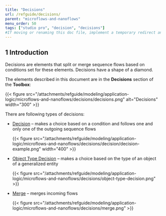 ```yaml
---
title: "Decisions"
url: /refguide/decisions/
parent: "microflows-and-nanoflows"
menu_order: 50
tags: ["studio pro", "decision", "decisions"]
#If moving or renaming this doc file, implement a temporary redirect and let the respective team know they should update the URL in the product. See Mapping to Products for more details. 
---
```


## 1 Introduction
Decisions are elements that split or merge sequence flows based on conditions set for these elements. Decisions have a shape of a diamond.

The elements described in this document are in the **Decisions** section of the **Toolbox**:

{{< figure src="/attachments/refguide/modeling/application-logic/microflows-and-nanoflows/decisions/decisions.png" alt="Decisions"   width="300"  >}}

There are following types of decisions:

* [Decision](/refguide/decision/) – makes a choice based on a condition and follows one and only one of the outgoing sequence flows

	{{< figure src="/attachments/refguide/modeling/application-logic/microflows-and-nanoflows/decisions/decision/decision-example.png"   width="400"  >}}

* [Object Type Decision](/refguide/object-type-decision/) – makes a choice based on the type of an object of a generalized entity

	{{< figure src="/attachments/refguide/modeling/application-logic/microflows-and-nanoflows/decisions/object-type-decision.png" >}}

* [Merge](/refguide/merge/) – merges incoming flows 

	{{< figure src="/attachments/refguide/modeling/application-logic/microflows-and-nanoflows/decisions/merge.png" >}}
